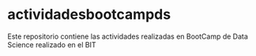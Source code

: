 # actividadesbootcampds
Este repositorio contiene las actividades realizadas en BootCamp de Data Science realizado en el BIT
